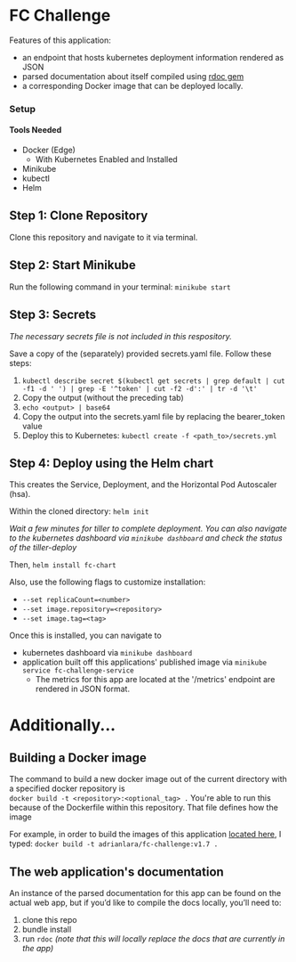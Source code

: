 # FC Challenge

Features of this application:
* an endpoint that hosts kubernetes deployment information rendered as JSON
* parsed documentation about itself compiled using [rdoc gem](https://github.com/ruby/rdoc)
* a corresponding Docker image that can be deployed locally.

### Setup

#### Tools Needed

* Docker (Edge)
  * With Kubernetes Enabled and Installed
* Minikube
* kubectl
* Helm

## Step 1: Clone Repository
Clone this repository and navigate to it via terminal.

## Step 2: Start Minikube
Run the following command in your terminal:
```minikube start```

## Step 3: Secrets
*The necessary secrets file is not included in this respository.*

Save a copy of the (separately) provided secrets.yaml file.
Follow these steps:
1. ```kubectl describe secret $(kubectl get secrets | grep default | cut -f1 -d ' ') | grep -E '^token' | cut -f2 -d':' | tr -d '\t'```
2. Copy the output (without the preceding tab)
3. ```echo <output> | base64```
4. Copy the output into the secrets.yaml file by replacing the bearer_token value
5. Deploy this to Kubernetes: ```kubectl create -f <path_to>/secrets.yml```

## Step 4: Deploy using the Helm chart
This creates the Service, Deployment, and the Horizontal Pod Autoscaler (hsa).

Within the cloned directory:
```helm init```

*Wait a few minutes for tiller to complete deployment.*
*You can also navigate to the kubernetes dashboard via `minikube dashboard` and check the status of the tiller-deploy*

Then,
```helm install fc-chart```

Also, use the following flags to customize installation:
* ```--set replicaCount=<number>```
* ```--set image.repository=<repository>```
* ```--set image.tag=<tag>```

Once this is installed, you can navigate to
* kubernetes dashboard via  `minikube dashboard`
* application built off this applications' published image via `minikube service fc-challenge-service`
  * The metrics for this app are located at the '/metrics' endpoint are rendered in JSON format.

# Additionally...

## Building a Docker image
The command to build a new docker image out of the current directory with a specified docker repository is  
```docker build -t <repository>:<optional_tag> .```
You're able to run this because of the Dockerfile within this repository.  That file defines how the image

For example, in order to build the images of this application [located here](https://hub.docker.com/r/adrianlara/fc-challenge/tags), I typed:
```docker build -t adrianlara/fc-challenge:v1.7 .```

## The web application's documentation
An instance of the parsed documentation for this app can be found on the actual web app, but if you’d like to compile the docs locally, you’ll need to:
1. clone this repo
2. bundle install
3. run `rdoc` *(note that this will locally replace the docs that are currently in the app)*

